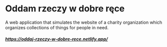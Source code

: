 # Oddam rzeczy w dobre ręce
A web application that simulates the website of a charity organization which organizes collections of things for people in need.
##### https://oddaj-rzeczy-w-dobre-rece.netlify.app/
